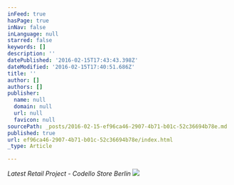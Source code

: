 ```yaml
---
inFeed: true
hasPage: true
inNav: false
inLanguage: null
starred: false
keywords: []
description: ''
datePublished: '2016-02-15T17:43:43.398Z'
dateModified: '2016-02-15T17:40:51.686Z'
title: ''
author: []
authors: []
publisher:
  name: null
  domain: null
  url: null
  favicon: null
sourcePath: _posts/2016-02-15-ef96ca46-2907-4b71-b01c-52c36694b78e.md
published: true
url: ef96ca46-2907-4b71-b01c-52c36694b78e/index.html
_type: Article

---
```

_Latest Retail Project - Codello Store Berlin_
![](https://the-grid-user-content.s3-us-west-2.amazonaws.com/c7fa2e8a-559a-4667-9119-c4f9359a34cd.jpg)